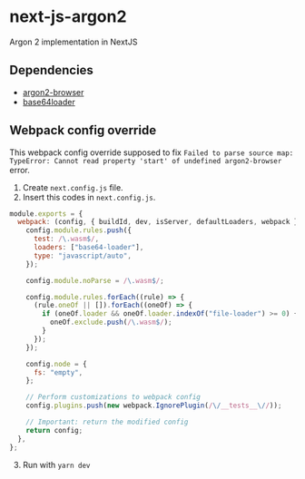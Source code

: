 # next-js-argon2

Argon 2 implementation in NextJS

## Dependencies

- [argon2-browser](https://www.npmjs.com/package/argon2-browser)
- [base64loader](https://www.npmjs.com/package/base64-loader)

## Webpack config override
This webpack config override supposed to fix `Failed to parse source map: TypeError: Cannot read property 'start' of undefined argon2-browser` error.
1. Create `next.config.js` file.
2. Insert this codes in `next.config.js`.

```js
module.exports = {
  webpack: (config, { buildId, dev, isServer, defaultLoaders, webpack }) => {
    config.module.rules.push({
      test: /\.wasm$/,
      loaders: ["base64-loader"],
      type: "javascript/auto",
    });

    config.module.noParse = /\.wasm$/;

    config.module.rules.forEach((rule) => {
      (rule.oneOf || []).forEach((oneOf) => {
        if (oneOf.loader && oneOf.loader.indexOf("file-loader") >= 0) {
          oneOf.exclude.push(/\.wasm$/);
        }
      });
    });

    config.node = {
      fs: "empty",
    };

    // Perform customizations to webpack config
    config.plugins.push(new webpack.IgnorePlugin(/\/__tests__\//));

    // Important: return the modified config
    return config;
  },
};
```

3. Run with `yarn dev`
